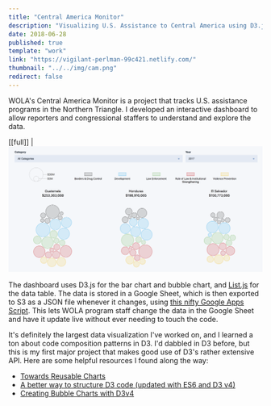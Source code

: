 ```yaml
---
title: "Central America Monitor"
description: "Visualizing U.S. Assistance to Central America using D3.js"
date: 2018-06-28
published: true
template: "work"
link: "https://vigilant-perlman-99c421.netlify.com/"
thumbnail: "../../img/cam.png"
redirect: false
---
```


WOLA's Central America Monitor is a project that tracks U.S. assistance programs in the Northern Triangle. I developed an interactive dashboard to allow reporters and congressional staffers to understand and explore the data.

[[full]]
| <a href="https://vigilant-perlman-99c421.netlify.com/" target="_blank"><img src="../../img/cam-bubbles.png"></img></a>

The dashboard uses D3.js for the bar chart and bubble chart, and [List.js](http://listjs.com/) for the data table. The data is stored in a Google Sheet, which is then exported to S3 as a JSON file whenever it changes, using [this nifty Google Apps Script](https://github.com/liddiard/google-sheet-s3). This lets WOLA program staff change the data in the Google Sheet and have it update live without ever needing to touch the code.

It's definitely the largest data visualization I've worked on, and I learned a ton about code composition patterns in D3. I'd dabbled in D3 before, but this is my first major project that makes good use of D3's rather extensive API. Here are some helpful resources I found along the way:

* [Towards Reusable Charts](https://bost.ocks.org/mike/chart/)
* [A better way to structure D3 code (updated with ES6 and D3 v4)](https://ejb.github.io/2017/08/09/a-better-way-to-structure-d3-code-es6-version.html)
* [Creating Bubble Charts with D3v4](http://vallandingham.me/bubble_charts_with_d3v4.html)
